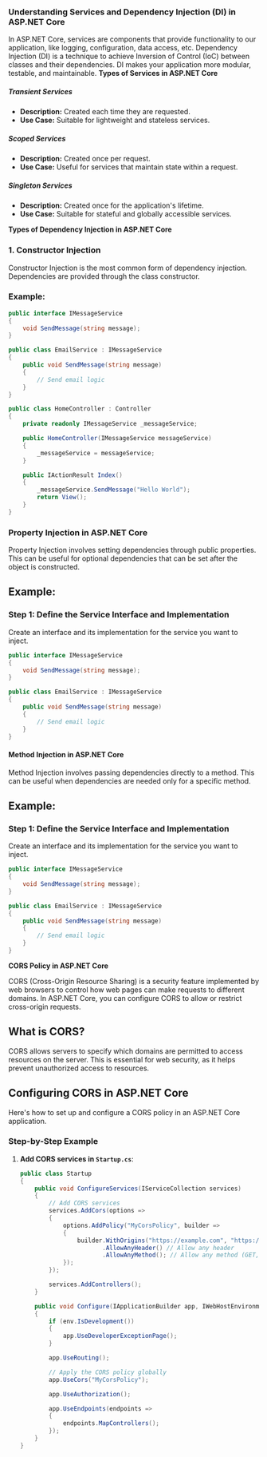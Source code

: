 ### Understanding Services and Dependency Injection (DI) in ASP.NET Core
In ASP.NET Core, services are components that provide functionality to our application, like logging, configuration, data access, etc. Dependency Injection (DI) is a technique to achieve Inversion of Control (IoC) between classes and their dependencies. DI makes your application more modular, testable, and maintainable.
**Types of Services in ASP.NET Core**
##### Transient Services
- **Description:** Created each time they are requested.
- **Use Case:** Suitable for lightweight and stateless services.

##### Scoped Services
- **Description:** Created once per request.
- **Use Case:** Useful for services that maintain state within a request.

##### Singleton Services
- **Description:** Created once for the application's lifetime.
- **Use Case:** Suitable for stateful and globally accessible services.

**Types of Dependency Injection in ASP.NET Core**

### 1. Constructor Injection

Constructor Injection is the most common form of dependency injection. Dependencies are provided through the class constructor.

### Example:

```csharp
public interface IMessageService
{
    void SendMessage(string message);
}

public class EmailService : IMessageService
{
    public void SendMessage(string message)
    {
        // Send email logic
    }
}

public class HomeController : Controller
{
    private readonly IMessageService _messageService;

    public HomeController(IMessageService messageService)
    {
        _messageService = messageService;
    }

    public IActionResult Index()
    {
        _messageService.SendMessage("Hello World");
        return View();
    }
}
```
### Property Injection in ASP.NET Core

Property Injection involves setting dependencies through public properties. This can be useful for optional dependencies that can be set after the object is constructed.

## Example:

### Step 1: Define the Service Interface and Implementation

Create an interface and its implementation for the service you want to inject.

```csharp
public interface IMessageService
{
    void SendMessage(string message);
}

public class EmailService : IMessageService
{
    public void SendMessage(string message)
    {
        // Send email logic
    }
}
```
#### Method Injection in ASP.NET Core

Method Injection involves passing dependencies directly to a method. This can be useful when dependencies are needed only for a specific method.

## Example:

### Step 1: Define the Service Interface and Implementation

Create an interface and its implementation for the service you want to inject.

```csharp
public interface IMessageService
{
    void SendMessage(string message);
}

public class EmailService : IMessageService
{
    public void SendMessage(string message)
    {
        // Send email logic
    }
}
```

 **CORS Policy in ASP.NET Core**

CORS (Cross-Origin Resource Sharing) is a security feature implemented by web browsers to control how web pages can make requests to different domains. In ASP.NET Core, you can configure CORS to allow or restrict cross-origin requests.

## What is CORS?

CORS allows servers to specify which domains are permitted to access resources on the server. This is essential for web security, as it helps prevent unauthorized access to resources.

## Configuring CORS in ASP.NET Core

Here's how to set up and configure a CORS policy in an ASP.NET Core application.

### Step-by-Step Example

1. **Add CORS services in `Startup.cs`**:

   ```csharp
   public class Startup
   {
       public void ConfigureServices(IServiceCollection services)
       {
           // Add CORS services
           services.AddCors(options =>
           {
               options.AddPolicy("MyCorsPolicy", builder =>
               {
                   builder.WithOrigins("https://example.com", "https://anotherdomain.com") // Specify allowed origins
                          .AllowAnyHeader() // Allow any header
                          .AllowAnyMethod(); // Allow any method (GET, POST, etc.)
               });
           });

           services.AddControllers();
       }

       public void Configure(IApplicationBuilder app, IWebHostEnvironment env)
       {
           if (env.IsDevelopment())
           {
               app.UseDeveloperExceptionPage();
           }

           app.UseRouting();

           // Apply the CORS policy globally
           app.UseCors("MyCorsPolicy");

           app.UseAuthorization();

           app.UseEndpoints(endpoints =>
           {
               endpoints.MapControllers();
           });
       }
   }



